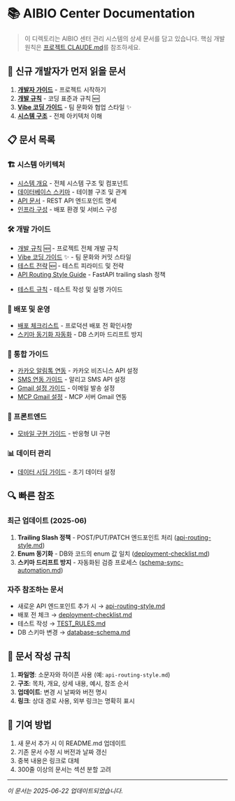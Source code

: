 # 📚 AIBIO Center Documentation

> 이 디렉토리는 AIBIO 센터 관리 시스템의 상세 문서를 담고 있습니다.
> 핵심 개발 원칙은 [프로젝트 CLAUDE.md](../CLAUDE.md)를 참조하세요.

## 🚀 신규 개발자가 먼저 읽을 문서
1. **[개발자 가이드](../DEVELOPER_GUIDE.md)** - 프로젝트 시작하기
2. **[개발 규칙](development-rules.md)** - 코딩 표준과 규칙 🆕
3. **[Vibe 코딩 가이드](vibe-coding-guide.md)** - 팀 문화와 협업 스타일 ✨
4. **[시스템 구조](system-overview.md)** - 전체 아키텍처 이해

## 📋 문서 목록

### 🏗️ 시스템 아키텍처
- [시스템 개요](./system-overview.md) - 전체 시스템 구조 및 컴포넌트
- [데이터베이스 스키마](./database-schema.md) - 테이블 구조 및 관계
- [API 문서](./API_DOCUMENTATION.md) - REST API 엔드포인트 명세
- [인프라 구성](./INFRASTRUCTURE.md) - 배포 환경 및 서비스 구성

### 🛠️ 개발 가이드
- [개발 규칙](./development-rules.md) 🆕 - 프로젝트 전체 개발 규칙
- [Vibe 코딩 가이드](./vibe-coding-guide.md) ✨ - 팀 문화와 커밋 스타일
- [테스트 전략](./test-strategy.md) 🆕 - 테스트 피라미드 및 전략
- [API Routing Style Guide](./api-routing-style.md) - FastAPI trailing slash 정책
<!-- - [리팩토링 가이드](./refactoring-guide.md) - 코드 리팩토링 모범 사례 - 파일 없음 -->
- [테스트 규칙](./TEST_RULES.md) - 테스트 작성 및 실행 가이드
<!-- - [Git Workflow](./git-workflow.md) 🆕 - 브랜치 전략 및 커밋 규칙 - 파일 없음 -->

### 🚀 배포 및 운영
- [배포 체크리스트](./deployment-checklist.md) - 프로덕션 배포 전 확인사항
- [스키마 동기화 자동화](./schema-sync-automation.md) - DB 스키마 드리프트 방지

### 🔗 통합 가이드
- [카카오 알림톡 연동](./kakao-integration-guide.md) - 카카오 비즈니스 API 설정
- [SMS 연동 가이드](./sms-integration-guide.md) - 알리고 SMS API 설정
- [Gmail 설정 가이드](./gmail-setup-guide.md) - 이메일 발송 설정
- [MCP Gmail 설정](./mcp-gmail-setup-guide.md) - MCP 서버 Gmail 연동

### 📱 프론트엔드
- [모바일 구현 가이드](./mobile-implementation-guide.md) - 반응형 UI 구현

### 📊 데이터 관리
- [데이터 시딩 가이드](./data-seeding-guide.md) - 초기 데이터 설정

## 🔍 빠른 참조

### 최근 업데이트 (2025-06)
1. **Trailing Slash 정책** - POST/PUT/PATCH 엔드포인트 처리 ([api-routing-style.md](./api-routing-style.md))
2. **Enum 동기화** - DB와 코드의 enum 값 일치 ([deployment-checklist.md](./deployment-checklist.md))
3. **스키마 드리프트 방지** - 자동화된 검증 프로세스 ([schema-sync-automation.md](./schema-sync-automation.md))

### 자주 참조하는 문서
- 새로운 API 엔드포인트 추가 시 → [api-routing-style.md](./api-routing-style.md)
- 배포 전 체크 → [deployment-checklist.md](./deployment-checklist.md)
- 테스트 작성 → [TEST_RULES.md](./TEST_RULES.md)
- DB 스키마 변경 → [database-schema.md](./database-schema.md)

## 📝 문서 작성 규칙

1. **파일명**: 소문자와 하이픈 사용 (예: `api-routing-style.md`)
2. **구조**: 목차, 개요, 상세 내용, 예시, 참조 순서
3. **업데이트**: 변경 시 날짜와 버전 명시
4. **링크**: 상대 경로 사용, 외부 링크는 명확히 표시

## 🤝 기여 방법

1. 새 문서 추가 시 이 README.md 업데이트
2. 기존 문서 수정 시 버전과 날짜 갱신
3. 중복 내용은 링크로 대체
4. 300줄 이상의 문서는 섹션 분할 고려

---

*이 문서는 2025-06-22 업데이트되었습니다.*
